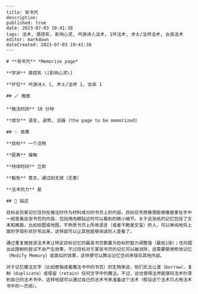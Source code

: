 
    ---
    title: 背书咒
    description: 
    published: true
    date: 2023-07-03 19:41:38
    tags: 法术, 惑控系, 影响心灵, 吟游诗人法术, 1环法术, 术士/法师法术, 女巫法术
    editor: markdown
    dateCreated: 2023-07-03 19:41:38
    ---

    # **背书咒** *Memorize page*

    **学派** 惑控系 \[影响心灵\] 

    **环位** 吟游诗人 1, 术士/法师 1, 女巫 1

    ## 🪄 施放

    **施法时间** 10 分钟

    **成分** 语言, 姿势, 法器 (the page to be memorized)

    ## ✨ 效果 

    **目标** 一个活物 

    **距离** 接触  

    **持续时间** 立即 

    **豁免** 意志，通过则无效（无害）

    **法术抗力** 是

    ## 📖 描述

    目标会完美记忆住你在施法时作为材料成分的书页上的内容。目标仅凭想像便能够像是拿在手中一般查看这张书页的内容，包括用肉眼贴近时可以看到的微小细节。关于这张纸的记忆包括了文本和画面，比如绘图或地图。不熟悉书页上所用语言（或者干脆是文盲）的人，可以单纯地将上面的字母形状抄写出来，这样就可以让其他能够阅读的人查看了。

    通过重复施放该法术来让特定目标记忆的最高书页数量为目标的智力调整值（最低1张）；任何超出此限制的尝试不会产生效果，不过目标对于某张书页的记忆可以被消除，这需要使用修改记忆（Modify Memory）或类似的效果，这样便可以腾出记忆空间来保存其他内容。

    对于记忆魔法文字（比如卷轴或者魔法书中的书页）的生物来说，他们无法让渡（borrow）、复制（duplicate）或保留（retain）任何文字中的魔法。不过，这也使得法师能够将法术抄录到自己的法术书中，这样他就可以通过自己的法术书来准备这个法术（假设这个法术只占用法术书中的一页纸）。
    